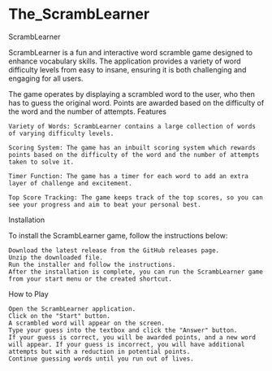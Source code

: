 # The_ScrambLearner
ScrambLearner

ScrambLearner is a fun and interactive word scramble game designed to enhance vocabulary skills. The application provides a variety of word difficulty levels from easy to insane, ensuring it is both challenging and engaging for all users.

The game operates by displaying a scrambled word to the user, who then has to guess the original word. Points are awarded based on the difficulty of the word and the number of attempts.
Features

    Variety of Words: ScrambLearner contains a large collection of words of varying difficulty levels.

    Scoring System: The game has an inbuilt scoring system which rewards points based on the difficulty of the word and the number of attempts taken to solve it.

    Timer Function: The game has a timer for each word to add an extra layer of challenge and excitement.

    Top Score Tracking: The game keeps track of the top scores, so you can see your progress and aim to beat your personal best.

Installation

To install the ScrambLearner game, follow the instructions below:

    Download the latest release from the GitHub releases page.
    Unzip the downloaded file.
    Run the installer and follow the instructions.
    After the installation is complete, you can run the ScrambLearner game from your start menu or the created shortcut.

How to Play

    Open the ScrambLearner application.
    Click on the "Start" button.
    A scrambled word will appear on the screen.
    Type your guess into the textbox and click the "Answer" button.
    If your guess is correct, you will be awarded points, and a new word will appear. If your guess is incorrect, you will have additional attempts but with a reduction in potential points.
    Continue guessing words until you run out of lives.

